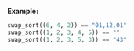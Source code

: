 **Example:**

```python
swap_sort((6, 4, 2)) == "01,12,01"
swap_sort((1, 2, 3, 4, 5)) == ""
swap_sort((1, 2, 3, 5, 3)) == "43"
```